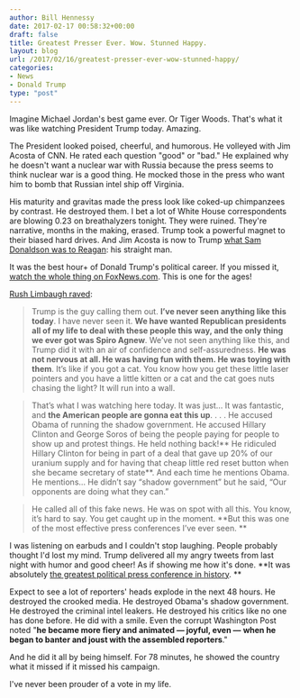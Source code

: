 ```yaml
---
author: Bill Hennessy
date: 2017-02-17 00:58:32+00:00
draft: false
title: Greatest Presser Ever. Wow. Stunned Happy.
layout: blog
url: /2017/02/16/greatest-presser-ever-wow-stunned-happy/
categories:
- News
- Donald Trump
type: "post"
---
```


Imagine Michael Jordan's best game ever. Or Tiger Woods. That's what it was like watching President Trump today. Amazing.

The President looked poised, cheerful, and humorous. He volleyed with Jim Acosta of CNN. He rated each question "good" or "bad." He explained why he doesn't want a nuclear war with Russia because the press seems to think nuclear war is a good thing. He mocked those in the press who want him to bomb that Russian intel ship off Virginia.

His maturity and gravitas made the press look like coked-up chimpanzees by contrast. He destroyed them. I bet a lot of White House correspondents are blowing 0.23 on breathalyzers tonight. They were ruined. They're narrative, months in the making, erased. Trump took a powerful magnet to their biased hard drives. And Jim Acosta is now to Trump [what Sam Donaldson was to Reagan](https://usatoday30.usatoday.com/news/washington/2011-01-23-ronald-reagan-sam-donaldson_N.htm): his straight man.

It was the best hour+ of Donald Trump's political career. If you missed it, [watch the whole thing on FoxNews.com](https://video.foxnews.com/v/5325996040001/?#sp=show-clips). This is one for the ages!

[Rush Limbaugh raved](https://www.rushlimbaugh.com/daily/2017/02/16/trump-triumphs-over-press/):



> Trump is the guy calling them out. **I’ve never seen anything like this today**. I have never seen it. **We have wanted Republican presidents all of my life to deal with these people this way, and the only thing we ever got was Spiro Agnew**. We’ve not seen anything like this, and Trump did it with an air of confidence and self-assuredness. **He was not nervous at all. He was having fun with them. He was toying with them**. It’s like if you got a cat. You know how you get these little laser pointers and you have a little kitten or a cat and the cat goes nuts chasing the light? It will run into a wall.





> That’s what I was watching here today. It was just… It was fantastic, and **the American people are gonna eat this up**. . . . He accused Obama of running the shadow government. He accused Hillary Clinton and George Soros of being the people paying for people to show up and protest things. He held nothing back!** He ridiculed Hillary Clinton for being in part of a deal that gave up 20% of our uranium supply and for having that cheap little red reset button when she became secretary of state**. And each time he mentions Obama. He mentions… He didn’t say “shadow government” but he said, “Our opponents are doing what they can.”





> He called all of this fake news. He was on spot with all this. You know, it’s hard to say. You get caught up in the moment. **But this was one of the most effective press conferences I’ve ever seen. **



I was listening on earbuds and I couldn't stop laughing. People probably thought I'd lost my mind. Trump delivered all my angry tweets from last night with humor and good cheer! As if showing me how it's done. **It was absolutely [the greatest political press conference in history](https://www.thegatewaypundit.com/2017/02/best-presser-ever-trump-lectures-press-says-cnn-full-anger-hate-video/). **

Expect to see a lot of reporters' heads explode in the next 48 hours. He destroyed the crooked media. He destroyed Obama's shadow government. He destroyed the criminal intel leakers. He destroyed his critics like no one has done before. He did with a smile. Even the corrupt Washington Post noted "**he became more fiery and animated — joyful, even —** **when he began to banter and joust with the assembled reporters**."

And he did it all by being himself. For 78 minutes, he showed the country what it missed if it missed his campaign.

I've never been prouder of a vote in my life.


